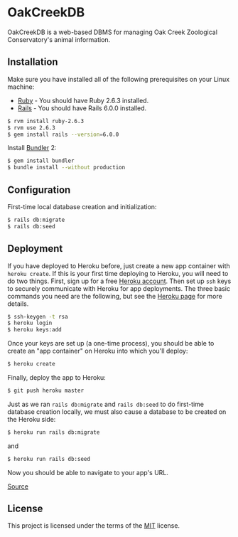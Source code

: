 # OakCreekDB

OakCreekDB is a web-based DBMS for managing Oak Creek Zoological Conservatory's animal information.

## Installation

Make sure you have installed all of the following prerequisites on your Linux machine:
* [Ruby](https://www.ruby-lang.org/en/) - You should have Ruby 2.6.3 installed.
* [Rails](https://rubyonrails.org/) - You should have Rails 6.0.0 installed.

```bash
$ rvm install ruby-2.6.3
$ rvm use 2.6.3
$ gem install rails --version=6.0.0
```

Install [Bundler](https://bundler.io/) 2:

```bash
$ gem install bundler
$ bundle install --without production
```

## Configuration

First-time local database creation and initialization:

```bash
$ rails db:migrate
$ rails db:seed
```

## Deployment

If you have deployed to Heroku before, just create a new app container with `heroku create`.  If this is your first time deploying to Heroku, you will need to do two things.  First, sign up for a free [Heroku account](http://heroku.com).  Then set up `ssh` keys to securely communicate with Heroku for app deployments.  The three basic commands you need are the following, but see the [Heroku page](https://devcenter.heroku.com/articles/heroku-cli) for more details.

```bash
$ ssh-keygen -t rsa
$ heroku login
$ heroku keys:add
```

Once your keys are set up (a one-time process), you should be able to create an "app container" on Heroku into which you'll deploy:

```bash
$ heroku create
```

Finally, deploy the app to Heroku:

```bash
$ git push heroku master
```

<!--If you have problems deploying to Heroku, please see this [post](https://stackoverflow.com/questions/13083399/heroku-deployment-failed-because-of-sqlite3-gem-error).-->

Just as we ran `rails db:migrate` and `rails db:seed` to do first-time database creation locally, we must also cause a database to be created on the Heroku side:

```bash
$ heroku run rails db:migrate
```

and

```bash
$ heroku run rails db:seed
```

Now you should be able to navigate to your app's URL. 

[Source](https://github.com/saasbook/rottenpotatoes-rails-intro/blob/master/instructions/docs/part_0_B.md)

## License
This project is licensed under the terms of the [MIT](https://choosealicense.com/licenses/mit/) license.

<!--
# README

This README would normally document whatever steps are necessary to get the
application up and running.

Things you may want to cover:

* Ruby version

* System dependencies

* Configuration

* Database creation

* Database initialization

* How to run the test suite

* Services (job queues, cache servers, search engines, etc.)

* Deployment instructions
-->
